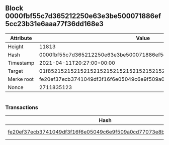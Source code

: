 ## Block 0000fbf55c7d365212250e63e3be500071886ef5cc23b31e6aaa77f36dd168e3

Attribute | Value
--- | ---
Height | 11813
Hash | 0000fbf55c7d365212250e63e3be500071886ef5cc23b31e6aaa77f36dd168e3
Timestamp | 2021-04-11T20:27:00+00:00
Target | 01f8521521521521521521521521521521521521521521521521521521521521
Merke root | fe20ef37ecb3741049df3f16f6e05049c6e9f509a0cd77073e8beb364c79b344
Nonce | 2711835123

```

```

### Transactions

Hash | Amount
--- | ---
[fe20ef37ecb3741049df3f16f6e05049c6e9f509a0cd77073e8beb364c79b344](fe20ef37ecb3741049df3f16f6e05049c6e9f509a0cd77073e8beb364c79b344.md) | 10.00000000 SKEPTI 
